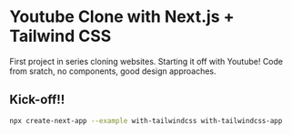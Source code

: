 # Youtube Clone with Next.js + Tailwind CSS

First project in series cloning websites. Starting it off with Youtube! Code from sratch, no components, good design approaches.

## Kick-off!!

```bash
npx create-next-app --example with-tailwindcss with-tailwindcss-app
```
